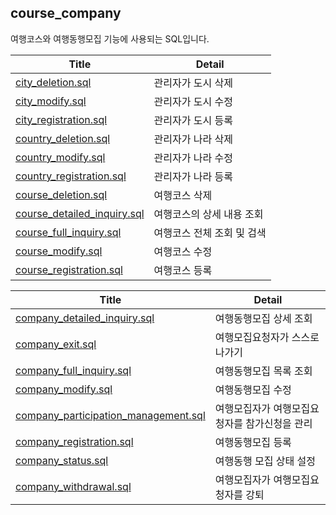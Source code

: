 ## course_company

여행코스와 여행동행모집 기능에 사용되는 SQL입니다.

|Title|Detail|
|-|-|
|[city_deletion.sql]()|관리자가 도시 삭제|
|[city_modify.sql]()|관리자가 도시 수정|
|[city_registration.sql]()|관리자가 도시 등록|
|[country_deletion.sql]()|관리자가 나라 삭제|
|[country_modify.sql]()|관리자가 나라 수정|
|[country_registration.sql]()|관리자가 나라 등록|
|[course_deletion.sql]()|여행코스 삭제|
|[course_detailed_inquiry.sql]()|여행코스의 상세 내용 조회|
|[course_full_inquiry.sql]()|여행코스 전체 조회 및 검색|
|[course_modify.sql]()|여행코스 수정|
|[course_registration.sql]()|여행코스 등록|


|Title|Detail|
|-|-|
|[company_detailed_inquiry.sql]()|여행동행모집 상세 조회|
|[company_exit.sql]()|여행모집요청자가 스스로 나가기|
|[company_full_inquiry.sql]()|여행동행모집 목록 조회|
|[company_modify.sql]()|여행동행모집 수정|
|[company_participation_management.sql]()|여행모집자가 여행모집요청자를 참가신청을 관리|
|[company_registration.sql]()|여행동행모집 등록|
|[company_status.sql]()|여행동행 모집 상태 설정|
|[company_withdrawal.sql]()|여행모집자가 여행모집요청자를 강퇴|
